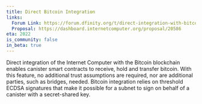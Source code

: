 ```yaml
---
title: Direct Bitcoin Integration
links:
  Forum Link: https://forum.dfinity.org/t/direct-integration-with-bitcoin/6147
  Proposal: https://dashboard.internetcomputer.org/proposal/20586
eta: 2022
is_community: false
in_beta: true
---
```


Direct integration of the Internet Computer with the Bitcoin blockchain enables canister smart contracts to receive, hold and transfer bitcoin. With this feature, no additional trust assumptions are required, nor are additional parties, such as bridges, needed. Bitcoin integration relies on threshold ECDSA signatures that make it possible for a subnet to sign on behalf of a canister with a secret-shared key.
